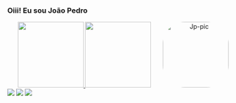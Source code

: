 ### Oiii! Eu sou João Pedro

<div align="center">
  <a href="https://github.com/Joaotipo">
  <img height="150em" src="https://github-readme-stats.vercel.app/api?username=Joaotipo&show_icons=true&theme=dark&include_all_commits=true&count_private=true"/>
  <img height="150em" src="https://github-readme-stats.vercel.app/api/top-langs/?username=Joaotipo&layout=compact&langs_count=7&theme=dark"/>
      <img align="right" alt="Jp-pic" height="150" style="border-radius:50px;" src="https://cdn.discordapp.com/avatars/836086026099097650/cc2ecbc2525a5dc92911de12e48f45db.png?size=2048">
</div>
  
  <div> 
  <a href="https://www.youtube.com/channel/UCWUZhatrN12m9Pg66Scccaw" target="_blank"><img src="https://img.shields.io/badge/YouTube-FF0000?style=for-the-badge&logo=youtube&logoColor=white" target="_blank"></a>
  <a href="https://www.instagram.com/jaopd_/" target="_blank"><img src="https://img.shields.io/badge/-Instagram-%23E4405F?style=for-the-badge&logo=instagram&logoColor=white" target="_blank"></a>
 	<a href="https://www.twitch.tv/juaopedruu" target="_blank"><img src="https://img.shields.io/badge/Twitch-9146FF?style=for-the-badge&logo=twitch&logoColor=white" target="_blank"></a>
 
</div>
